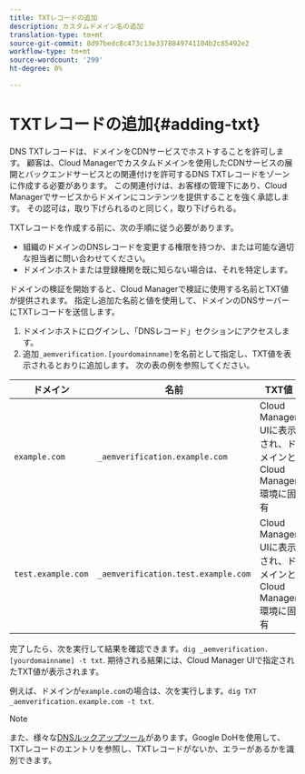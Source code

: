 ```yaml
---
title: TXTレコードの追加
description: カスタムドメイン名の追加
translation-type: tm+mt
source-git-commit: 8d97bedc8c473c13e3378849741104b2c85492e2
workflow-type: tm+mt
source-wordcount: '299'
ht-degree: 0%

---
```



# TXTレコードの追加{#adding-txt}

DNS TXTレコードは、ドメインをCDNサービスでホストすることを許可します。 顧客は、Cloud Managerでカスタムドメインを使用したCDNサービスの展開とバックエンドサービスとの関連付けを許可するDNS TXTレコードをゾーンに作成する必要があります。 この関連付けは、お客様の管理下にあり、Cloud Managerでサービスからドメインにコンテンツを提供することを強く承認します。 その認可は，取り下げられるのと同じく，取り下げられる。

TXTレコードを作成する前に、次の手順に従う必要があります。

* 組織のドメインのDNSレコードを変更する権限を持つか、または可能な適切な担当者に問い合わせてください。
* ドメインホストまたは登録機関を既に知らない場合は、それを特定します。

ドメインの検証を開始すると、Cloud Managerで検証に使用する名前とTXT値が提供されます。 指定し追加た名前と値を使用して、ドメインのDNSサーバーにTXTレコードを送信します。

1. ドメインホストにログインし、「DNSレコード」セクションにアクセスします。
1. 追加`_aemverification.[yourdomainname]`を名前として指定し、TXT値を表示されるとおりに追加します。
次の表の例を参照してください。

| ドメイン | 名前 | TXT値 |
|--- |--- |---|
| `example.com` | `_aemverification.example.com` | Cloud Manager UIに表示され、ドメインとCloud Manager環境に固有 |
| `test.example.com` | `_aemverification.test.example.com` | Cloud Manager UIに表示され、ドメインとCloud Manager環境に固有 |

完了したら、次を実行して結果を確認できます。`dig _aemverification.[yourdomainname] -t txt`.
期待される結果には、Cloud Manager UIで指定されたTXT値が表示されます。

例えば、ドメインが`example.com`の場合は、次を実行します。`dig TXT _aemverification.example.com -t txt`.

>[!NOTE]
>また、様々な[DNSルックアップツール](https://www.ultratools.com/tools/dnsLookup)があります。Google DoHを使用して、TXTレコードのエントリを参照し、TXTレコードがないか、エラーがあるかを識別できます。


